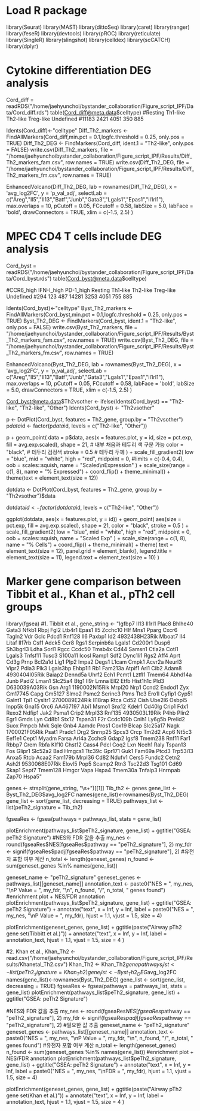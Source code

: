 # Load R package 
library(Seurat)
library(MAST)
library(dittoSeq)
library(caret)
library(ranger)
library(feseR)
library(devtools)
library(pROC)
library(reticulate)
library(SingleR)
library(slingshot)
library(celldex)
library(scCATCH)
library(dplyr)

# Cytokine differentiation DEG analysis
Cord_diff = readRDS("/home/jaehyunchoi/bystander_collaboration/Figure_script_IPF/Data/Cord_diff.rds")
table(Cord_diff@meta.data$celltype)
  #Resting  Th1-like  Th2-like Treg-like Undefined 
  #11183      2421      4051       350       885 

 Idents(Cord_diff)<-"celltype"
 Diff_Th2_markers <- FindAllMarkers(Cord_diff,min.pct = 0.1,logfc.threshold = 0.25, only.pos = TRUE)
 Diff_Th2_DEG <- FindMarkers(Cord_diff, ident.1 = "Th2-like", only.pos = FALSE)
 write.csv(Diff_Th2_markers, file = "/home/jaehyunchoibystander_collaboration/Figure_script_IPF/Results/Diff_Th2_markers_fam.csv", row.names = TRUE)
 write.csv(Diff_Th2_DEG, file = "/home/jaehyunchoi/bystander_collaboration/Figure_script_IPF/Results/Diff_Th2_markers_fm.csv", row.names = TRUE)

EnhancedVolcano(Diff_Th2_DEG,
                lab = rownames(Diff_Th2_DEG),
                x = 'avg_log2FC',
                y = 'p_val_adj',
                selectLab = c("Areg","Il5","Il13","Batf","Junb","Gata3","Lgals1","Epas1","Il1rl1"),  
                max.overlaps = 10,
                pCutoff = 0.05,
                FCcutoff = 0.58,
                labSize = 5.0,
                labFace = 'bold',
                drawConnectors = TRUE,
                xlim = c(-1.5, 2.5)
)

# MPEC CD4 T cells include DEG analysis
Cord_byst = readRDS("/home/jaehyunchoi/bystander_collaboration/Figure_script_IPF/Data/Cord_byst.rds")
table(Cord_byst@meta.data$celltype)

 #CCR6_high IFN-I_high  PD-1_high    Resting   Th1-like   Th2-like  Treg-like  Undefined 
 #294        123        487      14281       3253       4051        755        885 
 
Idents(Cord_byst)<-"celltype"
Byst_Th2_markers <- FindAllMarkers(Cord_byst,min.pct = 0.1,logfc.threshold = 0.25, only.pos = TRUE)
Byst_Th2_DEG <- FindMarkers(Cord_byst, ident.1 = "Th2-like", only.pos = FALSE)
 write.csv(Byst_Th2_markers, file = "/home/jaehyunchoi/bystander_collaboration/Figure_script_IPF/Results/Byst_Th2_markers_fam.csv", row.names = TRUE)
 write.csv(Byst_Th2_DEG, file = "/home/jaehyunchoi/bystander_collaboration/Figure_script_IPF/Results/Byst_Th2_markers_fm.csv", row.names = TRUE)

EnhancedVolcano(Byst_Th2_DEG,
                lab = rownames(Byst_Th2_DEG),
                x = 'avg_log2FC',
                y = 'p_val_adj',
                selectLab = c("Areg","Il5","Il13","Batf","Junb","Gata3","Lgals1","Epas1","Il1rl1"),  
                max.overlaps = 10,
                pCutoff = 0.05,
                FCcutoff = 0.58,
                labFace = 'bold',
                labSize = 5.0,
                drawConnectors = TRUE,
                xlim = c(-1.5, 2.5)
)

Cord_byst@meta.data$Th2vsother <- ifelse(Idents(Cord_byst) == "Th2-like", "Th2-like", "Other")
Idents(Cord_byst) <- "Th2vsother"

p <- DotPlot(Cord_byst, features = Th2_gene, group.by = "Th2vsother")
p$data$id <- factor(p$data$id, levels = c("Th2-like", "Other"))

p + 
  geom_point(
    data = p$data,
    aes(x = features.plot, y = id, size = pct.exp, fill = avg.exp.scaled),
    shape = 21,         # 내부 채움과 테두리 색 구분 가능
    color = "black",    # 테두리 검정색
    stroke = 0.5        # 테두리 두께
  ) +
  scale_fill_gradient2(
    low = "blue",
    mid = "white",
    high = "red",
    midpoint = 0,
    #limits = c(-0.4, 0.4),
    oob = scales::squish,
    name = "Scaled\nExpression"
  ) +
  scale_size(range = c(1, 8), name = "% Expressed") +
  coord_flip() +
  theme_minimal() +
  theme(text = element_text(size = 12))

dotdata <- DotPlot(Cord_byst, features = Th2_gene, group.by = "Th2vsother")$data

dotdata$id <- factor(dotdata$id, levels = c("Th2-like", "Other"))

ggplot(dotdata, aes(x = features.plot, y = id)) +
    geom_point(
        aes(size = pct.exp, fill = avg.exp.scaled),
        shape = 21,
        color = "black",
        stroke = 0.5
    ) +
    scale_fill_gradient2(
        low = "blue", mid = "white", high = "red",
        midpoint = 0,
        oob = scales::squish,
        name = "Scaled Exp"
    ) +
    scale_size(range = c(1, 8), name = "% Cells") +
    coord_flip() +
    theme_minimal() +
    theme(
        text = element_text(size = 12),
        panel.grid = element_blank(),
        legend.title = element_text(size = 11),
        legend.text = element_text(size = 10)
    )
# Marker gene comparison between Tibbit et al., Khan et al., pTh2 cell groups
library(fgsea)
 #1. Tibbit et al.,
gene_string <- "Igfbp7 Il13 Il1rl1 Plac8 Bhlhe40 Gata3 Nfkb1 Rbpj Fgl2 Ltb4r1 Epas1 Il5 Zcchc10 Hlf Mns1 Pparg Cxcr6 Tagln2 Vdr Gclc Pdcd1 Rnf128 Il6 Paxbp1 Id2 4932438H23Rik Mboat7 Il4 Litaf Il17rb Csf1 Adck5 Ccr8 Rgs1 Serpinb6a Lgals1 Cd200r1 Dusp6 Sh3bgrl3 Ldha Sorl1 Rgcc Ccdc50 Tmsb4x Cd44 Samsn1 Ctla2a Cotl1 Lgals3 Tnfsf11 Tusc3 S100a11 Icosl Ramp1 Sdf2 Dync1li1 Rgs2 Aff4 Aprt Cd3g Prnp Bcl2a1d Lig1 Plp2 Impa2 Degs1 L1cam Cmpk1 Acvr2a Neurl3 Vipr2 Pdia3 Plk3 Lgals3bp Ehbp1l1 Rb1 Fam213a Atpif1 Arl1 Cib2 Adam8 4930404I05Rik Baiap2 Dennd5a Uhrf2 Ech1 Pcmt1 Lztfl1 Tmem64 Abhd14a Junb Padi2 Lman1 Slc25a4 Btg1 Il9r Lmna Ell2 Etfb Hist1h1c Pld3 D630039A03Rik Gsn Arg1 1190002N15Rik Mrpl20 Nrp1 Ccnd2 Endod1 Zyx Gm17745 Capg Gm5127 Slmo2 Psmc2 Serinc3 Ptms Ttc3 Ero1l Cyfip1 Cyp51 Galnt1 Tpi1 Cysltr1 2700089E24Rik Il18rap Rtca Cd52 Cish Ube2l6 Osbpl5 Inpp5k Gna15 Orc6 AA467197 Abi1 Msmo1 Snx12 Kdelr1 Cd40lg Crip1 Fdx1 Rexo2 Ndfip1 Jak2 Psma1 Crip2 Mrpl33 Rnf135 4930503L19Rik P4hb Plin2 Egr1 Gmds Lyn Cd8b1 Stx12 Tspan31 F2r Ccdc109b Cnih1 Ly6g5b Prelid2 Suox Pmpcb Mvk Sqle Gnb4 Aamdc Pros1 Cox19 Blcap Slc25a17 Nagk 1700021F05Rik Psat1 Pradc1 Drg2 Snrnp25 Spcs3 Crcp Tm2d2 Acp6 Nt5c3 Eef1e1 Cept1 Myadm Farsa Arl4a Zcchc9 Gdap2 Igsf8 Tmem238 Rnf11 Far1 Rbbp7 Crem Rbfa Klf10 Chst12 Cass4 Pdcl Coq2 Lxn Nceh1 Raly Tspan13 Fos Glipr1 Slc52a2 Bad Hmgcs1 Ttc39c Gpr171 Guk1 Fam69a Ptcd3 Trp53i13 Anxa5 Rtcb Acaa2 Fam179b Mrpl36 Cd82 Ndufv1 Cers5 Fundc2 Cetn2 Ash2l 9530068E07Rik Elovl5 Pop5 Scamp2 Rtn3 Tsc22d3 Tsg101 Cd69 Skap1 Sept7 Tmem128 Hmgcr Vapa Hspa4 Tmem30a Tnfaip3 Hnrnpab Zap70 Hspa5"

genes <- strsplit(gene_string, "\\s+")[[1]]
Tib_th2 <- genes
gene_list <- Byst_Th2_DEG$avg_log2FC
names(gene_list)<-rownames(Byst_Th2_DEG)
gene_list <- sort(gene_list, decreasing = TRUE)
pathways_list <- list(peTh2_signature = Tib_th2)

fgseaRes <- fgsea(pathways = pathways_list,
                  stats = gene_list)

plotEnrichment(pathways_list$peTh2_signature, gene_list) +
    ggtitle("GSEA: peTh2 Signature")
#NES와 FDR 값을 추출
my_nes <- round(fgseaRes$NES[fgseaRes$pathway == "peTh2_signature"], 2)
my_fdr <- signif(fgseaRes$padj[fgseaRes$pathway == "peTh2_signature"], 2)
#유전자 포함 여부 계산
n_total <- length(geneset_genes)
n_found <- sum(geneset_genes %in% names(gene_list))


geneset_name <- "peTh2_signature"
geneset_genes <- pathways_list[[geneset_name]]
annotation_text <- paste0("NES = ", my_nes,
                          "\nP Value = ", my_fdr,
                          "\n", n_found, "/", n_total, " genes found")
#enrichment plot + NES/FDR annotation
plotEnrichment(pathways_list$peTh2_signature, gene_list) +
    ggtitle("GSEA: peTh2 Signature") +
    annotate("text",
             x = Inf, y = Inf,
             label = paste0("NES = ", my_nes, "\nP Value = ", my_fdr),
             hjust = 1.1, vjust = 1.5, size = 4)

plotEnrichment(geneset_genes, gene_list) +
    ggtitle(paste("Airway pTh2 gene set(Tibbitt et al.)")) +
    annotate("text",
             x = Inf, y = Inf,
             label = annotation_text,
             hjust = 1.1, vjust = 1.5,
             size = 4
             )


 #2. Khan et al.,
Khan_Th2 <- read.csv("/home/jaehyunchoi/bystander_collaboration/Figure_script_IPF/Results/Khanetal_Th2.csv")
Khan_Th2 <- Khan_Th2$gene
pathways_list <- list(peTh2_signature = Khan_Th2)
gene_list <- Byst_Th2_DEG$avg_log2FC
names(gene_list)<-rownames(Byst_Th2_DEG)
gene_list <- sort(gene_list, decreasing = TRUE)
fgseaRes <- fgsea(pathways = pathways_list,
                  stats = gene_list)
plotEnrichment(pathways_list$peTh2_signature, gene_list) +
    ggtitle("GSEA: peTh2 Signature")

#NES와 FDR 값을 추출
my_nes <- round(fgseaRes$NES[fgseaRes$pathway == "peTh2_signature"], 2)
my_fdr <- signif(fgseaRes$padj[fgseaRes$pathway == "peTh2_signature"], 2)
#필요한 값 추출
geneset_name <- "peTh2_signature"
geneset_genes <- pathways_list[[geneset_name]]
annotation_text <- paste0("NES = ", my_nes,
                          "\nP Value = ", my_fdr,
                          "\n", n_found, "/", n_total, " genes found")
#유전자 포함 여부 계산
n_total <- length(geneset_genes)
n_found <- sum(geneset_genes %in% names(gene_list))
#enrichment plot + NES/FDR annotation
plotEnrichment(pathways_list$peTh2_signature, gene_list) +
    ggtitle("GSEA: peTh2 Signature") +
    annotate("text",
             x = Inf, y = Inf,
             label = paste0("NES = ", my_nes, "\nFDR = ", my_fdr),
             hjust = 1.1, vjust = 1.5, size = 4)

plotEnrichment(geneset_genes, gene_list) +
    ggtitle(paste("Airway pTh2 gene set(Khan et al.)")) +
    annotate("text",
             x = Inf, y = Inf,
             label = annotation_text,
             hjust = 1.1, vjust = 1.5,
             size = 4
             )